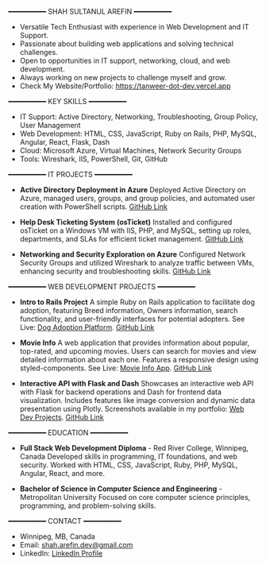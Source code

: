 ━━━━━━━━━ SHAH SULTANUL AREFIN ━━━━━━━━━
- Versatile Tech Enthusiast with experience in Web Development and IT Support.
- Passionate about building web applications and solving technical challenges.
- Open to opportunities in IT support, networking, cloud, and web development.
- Always working on new projects to challenge myself and grow.
- Check My Website/Portfolio: https://tanweer-dot-dev.vercel.app

━━━━━━━━━ KEY SKILLS ━━━━━━━━━
- IT Support: Active Directory, Networking, Troubleshooting, Group Policy, User Management
- Web Development: HTML, CSS, JavaScript, Ruby on Rails, PHP, MySQL, Angular, React, Flask, Dash
- Cloud: Microsoft Azure, Virtual Machines, Network Security Groups
- Tools: Wireshark, IIS, PowerShell, Git, GitHub

━━━━━━━━━ IT PROJECTS ━━━━━━━━━
- **Active Directory Deployment in Azure** 
  Deployed Active Directory on Azure, managed users, groups, and group policies, 
  and automated user creation with PowerShell scripts. [GitHub Link](https://github.com/shahsarefin/Active-Directory-Implementation-in-Azure)

- **Help Desk Ticketing System (osTicket)**
  Installed and configured osTicket on a Windows VM with IIS, PHP, and MySQL, setting up 
  roles, departments, and SLAs for efficient ticket management. [GitHub Link](https://github.com/shahsarefin/Help-Desk-Ticketing-System-osTicket-)

- **Networking and Security Exploration on Azure**
  Configured Network Security Groups and utilized Wireshark to analyze traffic between 
  VMs, enhancing security and troubleshooting skills. [GitHub Link](https://github.com/shahsarefin/Networking-and-Security-Exploration-on-Azure)

━━━━━━━━━ WEB DEVELOPMENT PROJECTS ━━━━━━━━━
- **Intro to Rails Project**
  A simple Ruby on Rails application to facilitate dog adoption, featuring Breed 
  information, Owners information, search functionality, and user-friendly interfaces 
  for potential adopters. See Live: [Dog Adoption Platform](https://intro-to-rails-project-shah.fly.dev/). [GitHub Link](https://github.com/shahsarefin/Intro-To-Rails-Project-Shah)

- **Movie Info**
  A web application that provides information about popular, top-rated, and upcoming 
  movies. Users can search for movies and view detailed information about each one.
  Features a responsive design using styled-components. See Live: [Movie Info App](https://movie-info-shah.vercel.app/). [GitHub Link](https://github.com/shahsarefin/movie-info)

- **Interactive API with Flask and Dash**
  Showcases an interactive web API with Flask for backend operations and Dash for 
  frontend data visualization. Includes features like image conversion and dynamic 
  data presentation using Plotly. Screenshots available in my portfolio: [Web Dev Projects](https://tanweer-dot-dev.vercel.app/web-dev-projects.html). [GitHub Link](https://github.com/shahsarefin/Interactive-API-Flask-Dash)

━━━━━━━━━ EDUCATION ━━━━━━━━━
- **Full Stack Web Development Diploma** - Red River College, Winnipeg, Canada
  Developed skills in programming, IT foundations, and web security. Worked with 
  HTML, CSS, JavaScript, Ruby, PHP, MySQL, Angular, React, and more.

- **Bachelor of Science in Computer Science and Engineering** - Metropolitan University
  Focused on core computer science principles, programming, and problem-solving skills.

━━━━━━━━━ CONTACT ━━━━━━━━━
- Winnipeg, MB, Canada
- Email: shah.arefin.dev@gmail.com
- LinkedIn: [LinkedIn Profile](https://www.linkedin.com/in/shahsarefin)
